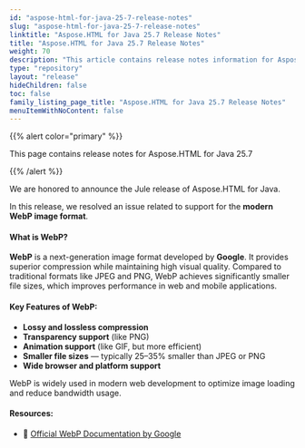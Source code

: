 ```yaml
---
id: "aspose-html-for-java-25-7-release-notes"
slug: "aspose-html-for-java-25-7-release-notes"
linktitle: "Aspose.HTML for Java 25.7 Release Notes"
title: "Aspose.HTML for Java 25.7 Release Notes"
weight: 70
description: "This article contains release notes information for Aspose.HTML for Java 25.7."
type: "repository"
layout: "release"
hideChildren: false
toc: false
family_listing_page_title: "Aspose.HTML for Java 25.7 Release Notes"
menuItemWithNoContent: false
---
```


{{% alert color="primary" %}}

This page contains release notes for Aspose.HTML for Java 25.7

{{% /alert %}}

We are honored to announce the Jule release of Aspose.HTML for Java.

In this release, we resolved an issue related to support for the **modern WebP image format**.

#### What is WebP?

**WebP** is a next-generation image format developed by **Google**. It provides superior compression while maintaining high visual quality. Compared to traditional formats like JPEG and PNG, WebP achieves significantly smaller file sizes, which improves performance in web and mobile applications.

#### Key Features of WebP:

*  **Lossy and lossless compression**
*  **Transparency support** (like PNG)
*  **Animation support** (like GIF, but more efficient)
*  **Smaller file sizes** — typically 25–35% smaller than JPEG or PNG
*  **Wide browser and platform support**

WebP is widely used in modern web development to optimize image loading and reduce bandwidth usage.

#### Resources:

* 📘 [Official WebP Documentation by Google](https://developers.google.com/speed/webp)

